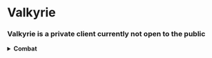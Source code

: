
# Valkyrie

### Valkyrie is a private client currently not open to the public

<details>
  <summary><b>Combat</b></summary>

<ul>
<li>Aven's PVP: Beta 7</li>
<li>Inverted Buckets</a></li>
<li>Illville's End Crystal</li>
<li>Illville's Blinding Nether</li>
<li>Nyan Netherrack</li>
<li>Illville's Twin Towers Netherrack</li>
<li>Illville's Skin Totem</a></li>
<li>Latest Experimental Pack</li>
</ul>

</details>

